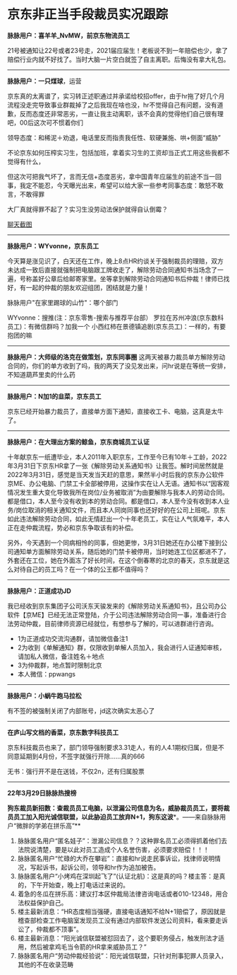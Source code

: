 # 京东非正当手段裁员实况跟踪

**脉脉用户：喜羊羊_NvMW，前京东物流员工**

21号被通知让22号或者23号走，2021届应届生！老板说不到一年赔偿也少，拿了赔偿行业内就不好找了。当时大脑一片空白就签了自主离职。后悔没有拿大礼包。



------

 **脉脉用户：一只煤球**，运营

京东真的太离谱了，实习转正述职通过并承诺给校招offer，由于hr拖了好几个月流程没走完导致事业群裁掉了之后我现在啥也没，hr不觉得自己有问题，没有道歉，反而态度还非常恶劣，一直让我主动离职，该不会真的觉得他们自己很有理吧，00后这次可不惯着你们 

领导态度：和稀泥＋劝退，电话里反而指责我任性、软硬兼施、哄+侧面“威胁”

不论京东如何压榨实习生，包括加班，拿着实习生的工资却当正式工用这些我都不觉得有什么， 

但这次可把我气坏了，言而无信+态度恶劣，拿中国青年应届生的前途不当一回事，我定不能忍，今天曝光出来，希望可以给大家一些参考同事态度：敢怒不敢言，不敢得罪

大厂真就得罪不起了？实习生没劳动法保护就得自认倒霉？

[聊天截图](https://github.com/JD331/JD331/blob/main/resource/jd-intern.jpeg)



------

**脉脉用户：WYvonne，京东员工**

今天算是涨见识了，白天还在工作，晚上8点HR约谈关于强制裁员的理赔，双方未达成一致后直接就强制把电脑跟工牌收走了，解除劳动合同通知书当场念了一遍，号称盖好公章后给邮寄家里。坐等拿到解除劳动合同通知书后仲裁！律师已找好，有一起的仲裁的朋友欢迎组团，困结就是力量！

脉脉用户"在家里踢球的山竹"：哪个部门

WYvonne：搜推(注：京东零售-搜索与推荐平台部）
罗拉在苏州冲浪(京东数科员工)：有微信群吗？加我一个
小西红柿在景德镇追剧(京东员工)：一样的，有要抱团的嘛

------
**脉脉用户：大师级的洛克在做策划，京东同事圈**
这两天被暴力裁员单方解除劳动合同的，你们的单方收到了吗，我的两天了没见发出来，问hr说是在等统一安排，不知道葫芦里卖的什么药


------

**脉脉用户：N加1的韭菜，京东员工**

京东已经开始暴力裁员了，直接单方面下通知，直接收工卡、电脑，这真是太牛了。



------

**脉脉用户：在大理出方案的鲸鱼，京东商城员工认证**

​		十年献京东一纸遭毕业，本人2011年入职京东，工作至今已有10年＋工龄，2022年3月31日下京东HR拿了一张《解除劳动关系通知书》让我签。解时间居然就是2022年3月31日，感觉是当天发当天赶的意思，果然半小时后我的京东办公软件京ME、办公电脑、门禁工卡全部被停用，这操作实在让人无语。通知书以“因客观情况发生重大变化导致我所在岗位/业务被取消”为由要解除与我本人的劳动合同。都是借口，本人至今没有收到本的劳动合同。都是借口，本人至今没有收到本人业务/岗位取消的相关通知文件，而且本人同岗同事也还好好的在公司上班呢。京东如此违法解除劳动合同，如此无情赶出一个十年老员工，实在让人气氛难平，本人正在走仲裁流程，势必和京东争取该有的补偿。

​		另外，今天遇到一个同病相怜的同事，但她更惨，3月31日她还在办公楼下接到公司通知单方面解除劳动关系，随后她的门禁卡被停用，当时她连工位区都进不了，外套还在工位，她在外面冻了好长时间，在这个倒春寒的北京的春天，京东就是这么对待自己的员工吗？在一个体的公王都不值得吗？



------

**脉脉用户：正道成功JD**

我已经收到京东集团子公司沃东天骏发来的《解除劳动关系通知书》，且公司办公软件【京ME】已经无法正常登陆，介于公司违法解除劳动合同一事，准备进行合法劳动仲裁，目前律师资源已经就位，有想参与了解的，可以进群进行咨询。 

+ 1为正道成功交流沟通群，请加微信备注1
+ 2为收到《单解通知》群，仅限收到单解人员加入，我会进行人证通知审核，请加私人微信，备注姓名＋地点
+ 3为仲裁群，地点暂时限制北京
+ 本人微信：ppwangs

------

**脉脉用户：小蜗牛跑马拉松**

有不签的被强制关闭了内部账号，jd这次确实太恶心了

------

**在庐山写文档的香菜，京东数字科技员工**

京东科技裁员也来了，部门领导强制要求3.31走人，有的人4.1期权归属，但是不同意延期到4月份，不签字就强行开除......真的666

无书：强行开不是在送钱，不仅2n，还有归属股票

------

**22年3月29日脉脉热搜榜**

**狗东裁员新招数：查裁员员工电脑，以泄漏公司信息为名，威胁裁员员工，要将裁员员工加入阳光诚信联盟，以此胁迫员工放弃N+1，狗东这波***。——来自脉脉用户“微胖的学弟在拼乐高”** 

1. 脉脉匿名用户“匿名娃子”：泄漏公司信息？？这种罪名员工必须得抓着他们去法院说清楚，要是以此对员工造成个人名誉伤害，必须要求赔偿！！！
2. 脉脉匿名用户“忙碌的大乔在攀岩”：直接和hr说走民事诉讼，找律师说明情况，写起诉书，起诉公司，领导和hr作为追加被告。
3. 脉脉匿名用户“小烤鸡在深圳起飞了”(认证北航)：这是真的吗？楼主答：是真的，下午开始查，晚上打电话过来说的。
4. 着急的冬瓜在拼乐高：建议打本区仲裁局法律咨询电话或者010-12348，用合法权益保护自己。
5. 楼主最新消息：“HR态度相当强硬，直接电话通知不给N+1赔偿了，原因就是稽查部检查工作电脑室发现员工没有通过内部软件发送公司资料，看来要走诉讼了，仲裁都不顶事”。
6. 楼主最新消息：“阳光诚信联盟被怼回去了，这个要职务侵占，触发刑法才适用，然后被拿鸡毛当令箭的HR拿来威胁员工？”
7. 脉脉匿名用户“劳动仲裁经验说”：阳光诚信联盟，只针对刑事犯罪人员录入，其他的不在收录范畴

